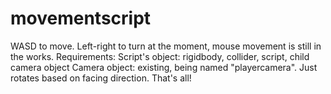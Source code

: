 # movementscript
WASD to move. Left-right to turn at the moment, mouse movement is still in the works.
Requirements:
Script's object: rigidbody, collider, script, child camera object
Camera object: existing, being named "playercamera". Just rotates based on facing direction. That's all!
